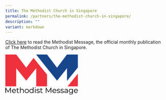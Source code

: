 ```yaml
---
title: The Methodist Church in Singapore
permalink: /partners/the-methodist-church-in-singapore/
description: ""
variant: markdown
---
```

[Click here](https://www.methodist.org.sg/message) to read the Methodist Message, the official monthly publication of The Methodist Church in Singapore.<br>

<img src="/images/MM_logo.png" style="width:45%">